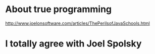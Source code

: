 # About true programming #

http://www.joelonsoftware.com/articles/ThePerilsofJavaSchools.html


# I totally agree with Joel Spolsky #